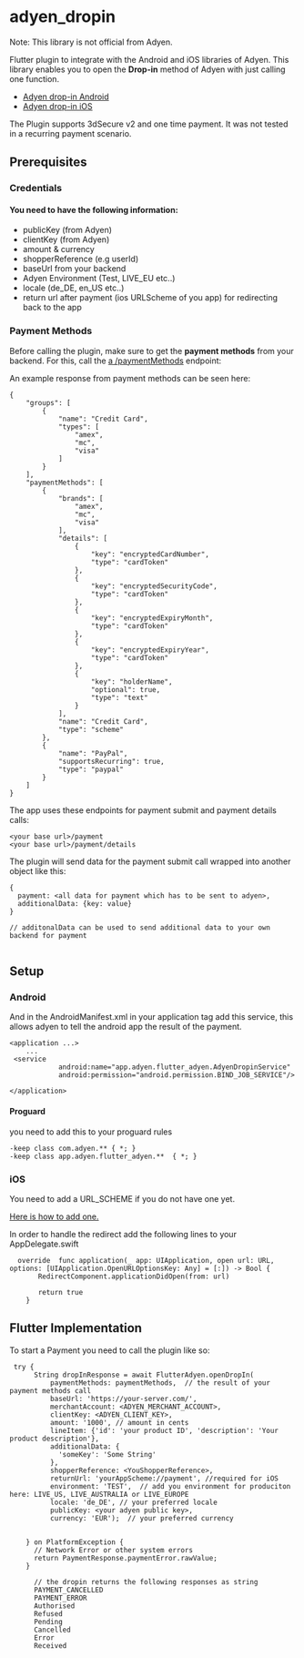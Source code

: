 # adyen_dropin

Note: This library is not official from Adyen.

Flutter plugin to integrate with the Android and iOS libraries of Adyen.
This library enables you to open the **Drop-in** method of Adyen with just calling one function.

* [Adyen drop-in Android](https://docs.adyen.com/checkout/android/drop-in)
* [Adyen drop-in iOS](https://docs.adyen.com/checkout/ios/drop-in)

The Plugin supports 3dSecure v2 and one time payment. It was not tested in a recurring payment scenario.

## Prerequisites

### Credentials
#### You need to have the following information:
* publicKey (from Adyen)
* clientKey (from Adyen)
* amount & currency 
* shopperReference (e.g userId)
* baseUrl from your backend
* Adyen Environment (Test, LIVE_EU etc..)
* locale (de_DE, en_US etc..)
* return url after payment (ios URLScheme of you app) for redirecting back to the app

### Payment Methods

Before calling the plugin, make sure to get the **payment methods** from your backend. For this, call the [a /paymentMethods](https://docs.adyen.com/api-explorer/#/PaymentSetupAndVerificationService/v46/paymentMethods) endpoint:


An example response from payment methods can be seen here:

```
{
    "groups": [
        {
            "name": "Credit Card",
            "types": [
                "amex",
                "mc",
                "visa"
            ]
        }
    ],
    "paymentMethods": [
        {
            "brands": [
                "amex",
                "mc",
                "visa"
            ],
            "details": [
                {
                    "key": "encryptedCardNumber",
                    "type": "cardToken"
                },
                {
                    "key": "encryptedSecurityCode",
                    "type": "cardToken"
                },
                {
                    "key": "encryptedExpiryMonth",
                    "type": "cardToken"
                },
                {
                    "key": "encryptedExpiryYear",
                    "type": "cardToken"
                },
                {
                    "key": "holderName",
                    "optional": true,
                    "type": "text"
                }
            ],
            "name": "Credit Card",
            "type": "scheme"
        },
        {
            "name": "PayPal",
            "supportsRecurring": true,
            "type": "paypal"
        }
    ]
}
```





The app uses these endpoints for payment submit and payment details calls:
```
<your base url>/payment
<your base url>/payment/details
```
The plugin will send data for the payment submit call wrapped into another object like this:
```
{
  payment: <all data for payment which has to be sent to adyen>,
  additionalData: {key: value}
}

// additonalData can be used to send additional data to your own backend for payment


```


## Setup

### Android

And in the AndroidManifest.xml in your application tag add this service, this allows adyen to tell the android app the result of the payment.

```
<application ...>
    ...
 <service
            android:name="app.adyen.flutter_adyen.AdyenDropinService"
            android:permission="android.permission.BIND_JOB_SERVICE"/>

</application>
``` 

#### Proguard
you need to add this to your proguard rules

```  
-keep class com.adyen.** { *; }
-keep class app.adyen.flutter_adyen.**  { *; }
```

### iOS
You need to add a URL_SCHEME if you do not have one yet.

[Here is how to add one.](https://developer.apple.com/documentation/uikit/inter-process_communication/allowing_apps_and_websites_to_link_to_your_content/defining_a_custom_url_scheme_for_your_app)

In order to handle the redirect add the following lines to your AppDelegate.swift

```
  override  func application(_ app: UIApplication, open url: URL, options: [UIApplication.OpenURLOptionsKey: Any] = [:]) -> Bool {
       RedirectComponent.applicationDidOpen(from: url)
     
       return true
    }
```

## Flutter Implementation
To start a Payment you need to call the plugin like so:

```
 try {
      String dropInResponse = await FlutterAdyen.openDropIn(
          paymentMethods: paymentMethods,  // the result of your payment methods call
          baseUrl: 'https://your-server.com/',
          merchantAccount: <ADYEN_MERCHANT_ACCOUNT>,
          clientKey: <ADYEN_CLIENT_KEY>,
          amount: '1000', // amount in cents
          lineItem: {'id': 'your product ID', 'description': 'Your product description'},
          additionalData: {
            'someKey': 'Some String'
          },
          shopperReference: <YouShopperReference>,
          returnUrl: 'yourAppScheme://payment', //required for iOS
          environment: 'TEST',  // add you environment for produciton here: LIVE_US, LIVE_AUSTRALIA or LIVE_EUROPE
          locale: 'de_DE', // your preferred locale
          publicKey: <your adyen public key>,
          currency: 'EUR');  // your preferred currency


    } on PlatformException {
      // Network Error or other system errors
      return PaymentResponse.paymentError.rawValue;
    }
```

```
      // the dropin returns the following responses as string
      PAYMENT_CANCELLED
      PAYMENT_ERROR
      Authorised
      Refused
      Pending
      Cancelled
      Error
      Received
```

